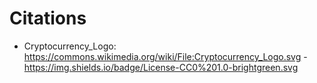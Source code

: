 Citations
=========

+ Cryptocurrency\_Logo:  https://commons.wikimedia.org/wiki/File:Cryptocurrency_Logo.svg - https://img.shields.io/badge/License-CC0%201.0-brightgreen.svg